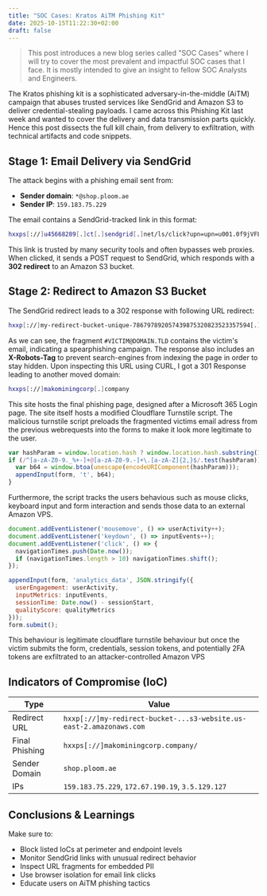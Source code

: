 ```yaml
---
title: "SOC Cases: Kratos AiTM Phishing Kit"
date: 2025-10-15T11:22:30+02:00
draft: false
---
```


> This post introduces a new blog series called "SOC Cases" where I will try to cover the most prevalent and impactful SOC cases that I face. It is mostly intended to give an insight to fellow SOC Analysts and Engineers.


The Kratos phishing kit is a sophisticated adversary-in-the-middle (AiTM) campaign that abuses trusted services like SendGrid and Amazon S3 to deliver credential-stealing payloads. I came across this Phishing Kit last week and wanted to cover the delivery and data transmission parts quickly. Hence this post dissects the full kill chain, from delivery to exfiltration, with technical artifacts and code snippets.

## Stage 1: Email Delivery via SendGrid

The attack begins with a phishing email sent from:

- **Sender domain**: `*@shop.ploom.ae`
- **Sender IP**: `159.183.75.229`

The email contains a SendGrid-tracked link in this format:

```bash
hxxps[://]u45668289[.]ct[.]sendgrid[.]net/ls/click?upn=upn=u001.0f9jVFLktRMg8paW8jzOIC078BZdDQAY5AOa5upkfntTXMkPp-2Fn3yGRRRQH6TlfU8FQQ48O2EkspxUTHhIwXqeOhCkdK-2Biw0fRMkNKgnu9SUo8M-2B2-2Bo7Ibk4V5aX0bty1NlGhP-2BasLlMzkbu2W2pZOxu8vYw76RnAFZ4MyCg74BUjoUX02x6625GVVyfENnt4KVi_Yp4ydSxZWNatis3HtI6bBnGr2OInsuO841Iacmb4QvkHQ7hbrS36MGYOPCj3GAUI3yyNhrdI9tSqTbY58WPZo4nd3SYI-2Be7GHSqQLJYDbygGlnf3CUlGbpP3E-2F2ZiPR4r84ww7Fvd8zS50ntagHtsBqp-2FruYo-2BPL-2FriC2m9KFcdMqi6pBFI...
```

This link is trusted by many security tools and often bypasses web proxies. When clicked, it sends a POST request to SendGrid, which responds with a **302 redirect** to an Amazon S3 bucket.

## Stage 2: Redirect to Amazon S3 Bucket

The SendGrid redirect leads to a 302 response with following URL redirect:

```bash
hxxp[://]my-redirect-bucket-unique-786797892057439875320823523357594[.]s3-website[.]us-east-2[.]amazonaws[.]com#VICTIM@DOMAIN.TLD
```

As we can see, the fragment `#VICTIM@DOMAIN.TLD` contains the victim's email, indicating a spearphishing campaign. The response also includes an **X-Robots-Tag** to prevent search-engines from indexing the page in order to stay hidden.
Upon inspecting this URL using CURL, I got a 301 Response leading to another moved domain:

```bash
hxxps[://]makominingcorp[.]company
```

This site hosts the final phishing page, designed after a Microsoft 365 Login page. The site itself hosts a modified Cloudflare Turnstile script.
The malicious turnstile script preloads the fragmented victims email adress from the previous webrequests into the forms to make it look more legitimate to the user. 

```javascript
var hashParam = window.location.hash ? window.location.hash.substring(1) : '';
if (/^[a-zA-Z0-9._%+-]+@[a-zA-Z0-9.-]+\.[a-zA-Z]{2,}$/.test(hashParam)) {
  var b64 = window.btoa(unescape(encodeURIComponent(hashParam)));
  appendInput(form, 't', b64);
}
```

Furthermore, the script tracks the users behavious such as mouse clicks, keyboard input and form interaction and sends those data to an external Amazon VPS. 

```javascript
document.addEventListener('mousemove', () => userActivity++);
document.addEventListener('keydown', () => inputEvents++);
document.addEventListener('click', () => {
  navigationTimes.push(Date.now());
  if (navigationTimes.length > 10) navigationTimes.shift();
});

appendInput(form, 'analytics_data', JSON.stringify({
  userEngagement: userActivity,
  inputMetrics: inputEvents,
  sessionTime: Date.now() - sessionStart,
  qualityScore: qualityMetrics
}));
form.submit();
```

This behaviour is legitimate cloudflare turnstile behaviour but once the victim submits the form, credentials, session tokens, and potentially 2FA tokens are exfiltrated to an attacker-controlled Amazon VPS

## Indicators of Compromise (IoC)

| **Type**         | **Value**                                                                 |
|------------------|---------------------------------------------------------------------------|
| Redirect URL     | `hxxp[://]my-redirect-bucket-...s3-website.us-east-2.amazonaws.com`         |
| Final Phishing   | `hxxps[://]makominingcorp.company/`                                         |
| Sender Domain    | `shop.ploom.ae`                                                           |
| IPs              | `159.183.75.229`, `172.67.190.19`, `3.5.129.127`                           |


## Conclusions & Learnings

Make sure to:

- Block listed IoCs at perimeter and endpoint levels
- Monitor SendGrid links with unusual redirect behavior
- Inspect URL fragments for embedded PII
- Use browser isolation for email link clicks
- Educate users on AiTM phishing tactics
